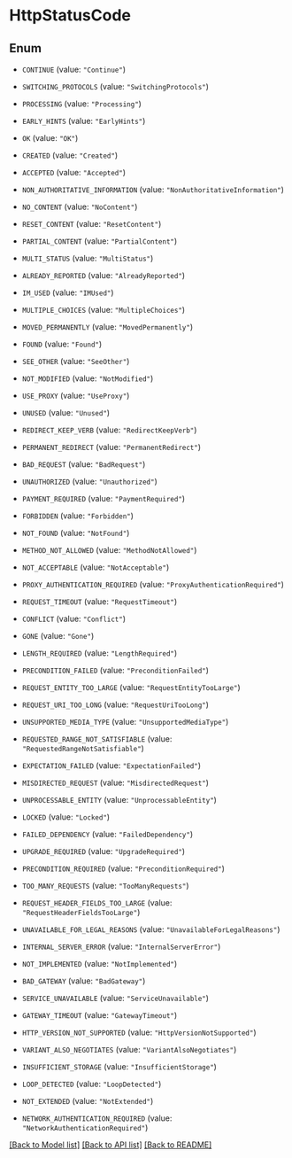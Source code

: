 # HttpStatusCode

## Enum


* `CONTINUE` (value: `"Continue"`)

* `SWITCHING_PROTOCOLS` (value: `"SwitchingProtocols"`)

* `PROCESSING` (value: `"Processing"`)

* `EARLY_HINTS` (value: `"EarlyHints"`)

* `OK` (value: `"OK"`)

* `CREATED` (value: `"Created"`)

* `ACCEPTED` (value: `"Accepted"`)

* `NON_AUTHORITATIVE_INFORMATION` (value: `"NonAuthoritativeInformation"`)

* `NO_CONTENT` (value: `"NoContent"`)

* `RESET_CONTENT` (value: `"ResetContent"`)

* `PARTIAL_CONTENT` (value: `"PartialContent"`)

* `MULTI_STATUS` (value: `"MultiStatus"`)

* `ALREADY_REPORTED` (value: `"AlreadyReported"`)

* `IM_USED` (value: `"IMUsed"`)

* `MULTIPLE_CHOICES` (value: `"MultipleChoices"`)

* `MOVED_PERMANENTLY` (value: `"MovedPermanently"`)

* `FOUND` (value: `"Found"`)

* `SEE_OTHER` (value: `"SeeOther"`)

* `NOT_MODIFIED` (value: `"NotModified"`)

* `USE_PROXY` (value: `"UseProxy"`)

* `UNUSED` (value: `"Unused"`)

* `REDIRECT_KEEP_VERB` (value: `"RedirectKeepVerb"`)

* `PERMANENT_REDIRECT` (value: `"PermanentRedirect"`)

* `BAD_REQUEST` (value: `"BadRequest"`)

* `UNAUTHORIZED` (value: `"Unauthorized"`)

* `PAYMENT_REQUIRED` (value: `"PaymentRequired"`)

* `FORBIDDEN` (value: `"Forbidden"`)

* `NOT_FOUND` (value: `"NotFound"`)

* `METHOD_NOT_ALLOWED` (value: `"MethodNotAllowed"`)

* `NOT_ACCEPTABLE` (value: `"NotAcceptable"`)

* `PROXY_AUTHENTICATION_REQUIRED` (value: `"ProxyAuthenticationRequired"`)

* `REQUEST_TIMEOUT` (value: `"RequestTimeout"`)

* `CONFLICT` (value: `"Conflict"`)

* `GONE` (value: `"Gone"`)

* `LENGTH_REQUIRED` (value: `"LengthRequired"`)

* `PRECONDITION_FAILED` (value: `"PreconditionFailed"`)

* `REQUEST_ENTITY_TOO_LARGE` (value: `"RequestEntityTooLarge"`)

* `REQUEST_URI_TOO_LONG` (value: `"RequestUriTooLong"`)

* `UNSUPPORTED_MEDIA_TYPE` (value: `"UnsupportedMediaType"`)

* `REQUESTED_RANGE_NOT_SATISFIABLE` (value: `"RequestedRangeNotSatisfiable"`)

* `EXPECTATION_FAILED` (value: `"ExpectationFailed"`)

* `MISDIRECTED_REQUEST` (value: `"MisdirectedRequest"`)

* `UNPROCESSABLE_ENTITY` (value: `"UnprocessableEntity"`)

* `LOCKED` (value: `"Locked"`)

* `FAILED_DEPENDENCY` (value: `"FailedDependency"`)

* `UPGRADE_REQUIRED` (value: `"UpgradeRequired"`)

* `PRECONDITION_REQUIRED` (value: `"PreconditionRequired"`)

* `TOO_MANY_REQUESTS` (value: `"TooManyRequests"`)

* `REQUEST_HEADER_FIELDS_TOO_LARGE` (value: `"RequestHeaderFieldsTooLarge"`)

* `UNAVAILABLE_FOR_LEGAL_REASONS` (value: `"UnavailableForLegalReasons"`)

* `INTERNAL_SERVER_ERROR` (value: `"InternalServerError"`)

* `NOT_IMPLEMENTED` (value: `"NotImplemented"`)

* `BAD_GATEWAY` (value: `"BadGateway"`)

* `SERVICE_UNAVAILABLE` (value: `"ServiceUnavailable"`)

* `GATEWAY_TIMEOUT` (value: `"GatewayTimeout"`)

* `HTTP_VERSION_NOT_SUPPORTED` (value: `"HttpVersionNotSupported"`)

* `VARIANT_ALSO_NEGOTIATES` (value: `"VariantAlsoNegotiates"`)

* `INSUFFICIENT_STORAGE` (value: `"InsufficientStorage"`)

* `LOOP_DETECTED` (value: `"LoopDetected"`)

* `NOT_EXTENDED` (value: `"NotExtended"`)

* `NETWORK_AUTHENTICATION_REQUIRED` (value: `"NetworkAuthenticationRequired"`)


[[Back to Model list]](../README.md#documentation-for-models) [[Back to API list]](../README.md#documentation-for-api-endpoints) [[Back to README]](../README.md)


